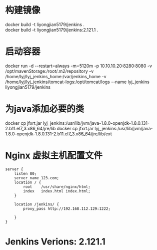 # 构建镜像
docker  build -t liyongjian5179/jenkins .  
docker  build -t liyongjian5179/jenkins:2.121.1 .

# 启动容器
docker run -d --restart=always -m=5120m -p 10.10.10.20:8280:8080 -v /opt/mavenStorage:/root/.m2/repository -v /home/lyj/lyj_jenkins_home:/var/jenkins_home -v /home/lyj/lyj_jenkins/tomcat-logs:/opt/tomcat/logs --name lyj_jenkins liyongjian5179/jenkins

# 为java添加必要的类
docker cp jfxrt.jar lyj_jenkins:/usr/lib/jvm/java-1.8.0-openjdk-1.8.0.131-2.b11.el7_3.x86_64/jre/lib
docker cp jfxrt.jar lyj_jenkins:/usr/lib/jvm/java-1.8.0-openjdk-1.8.0.131-2.b11.el7_3.x86_64/jre/lib/ext

# Nginx 虚拟主机配置文件
```
server {
	listen 80;
	server_name 123.com;
	location / {
		root	/usr/share/nginx/html;
		index	index.html index.html;
	}
	
	location /jenkins/ {
		proxy_pass http://192.168.112.129:1222;

	}
}
```
# Jenkins Verions: 2.121.1
